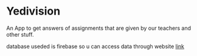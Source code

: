 # Yedivision
An App to  get answers of assignments that are given by our teachers and other stuff. 

database useded is firebase so u can access data through website
[link](http://yedivision.herokuapp.com)

